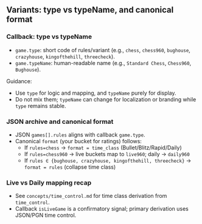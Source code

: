 ## Variants: type vs typeName, and canonical format

### Callback: type vs typeName
- `game.type`: short code of rules/variant (e.g., `chess`, `chess960`, `bughouse`, `crazyhouse`, `kingofthehill`, `threecheck`).
- `game.typeName`: human-readable name (e.g., `Standard Chess`, `Chess960`, `Bughouse`).

Guidance:
- Use `type` for logic and mapping, and `typeName` purely for display.
- Do not mix them; `typeName` can change for localization or branding while `type` remains stable.

### JSON archive and canonical format
- JSON `games[].rules` aligns with callback `game.type`.
- Canonical `format` (your bucket for ratings) follows:
  - If `rules=chess` → `format = time_class` (Bullet/Blitz/Rapid/Daily)
  - If `rules=chess960` → live buckets map to `live960`; daily → `daily960`
  - If `rules ∈ {bughouse, crazyhouse, kingofthehill, threecheck}` → `format = rules` (collapse time class)

### Live vs Daily mapping recap
- See `concepts/time_control.md` for time class derivation from `time_control`.
- Callback `isLiveGame` is a confirmatory signal; primary derivation uses JSON/PGN time control.

